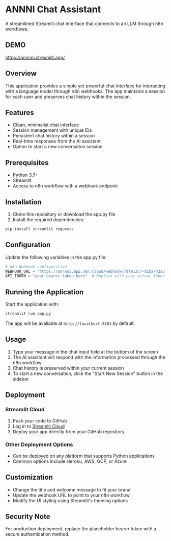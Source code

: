 # ANNNI Chat Assistant

A streamlined Streamlit chat interface that connects to an LLM through n8n workflows.

## DEMO
https://annnni.streamlit.app/

## Overview

This application provides a simple yet powerful chat interface for interacting with a language model through n8n webhooks. The app maintains a session for each user and preserves chat history within the session.

## Features

- Clean, minimalist chat interface
- Session management with unique IDs
- Persistent chat history within a session
- Real-time responses from the AI assistant
- Option to start a new conversation session

## Prerequisites

- Python 3.7+
- Streamlit
- Access to n8n workflow with a webhook endpoint

## Installation

1. Clone this repository or download the app.py file
2. Install the required dependencies:

```bash
pip install streamlit requests
```

## Configuration

Update the following variables in the app.py file:

```python
# n8n Webhook configuration
WEBHOOK_URL = "https://annnni.app.n8n.cloud/webhook/7df913c7-d1ba-42a3-bf95-6f6a769e866d/chat"
API_TOKEN = "your-bearer-token-here"  # Replace with your actual token
```

## Running the Application

Start the application with:

```bash
streamlit run app.py
```

The app will be available at `http://localhost:8501` by default.

## Usage

1. Type your message in the chat input field at the bottom of the screen
2. The AI assistant will respond with the information processed through the n8n workflow
3. Chat history is preserved within your current session
4. To start a new conversation, click the "Start New Session" button in the sidebar

## Deployment

### Streamlit Cloud

1. Push your code to GitHub
2. Log in to [Streamlit Cloud](https://share.streamlit.io/)
3. Deploy your app directly from your GitHub repository

### Other Deployment Options

- Can be deployed on any platform that supports Python applications
- Common options include Heroku, AWS, GCP, or Azure

## Customization

- Change the title and welcome message to fit your brand
- Update the webhook URL to point to your n8n workflow
- Modify the UI styling using Streamlit's theming options

## Security Note

For production deployment, replace the placeholder bearer token with a secure authentication method.
